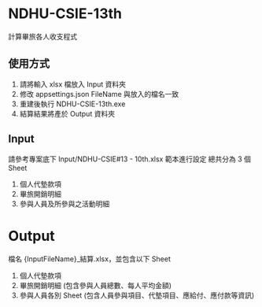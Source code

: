 # NDHU-CSIE-13th
計算畢旅各人收支程式

## 使用方式
1. 請將輸入 xlsx 檔放入 Input 資料夾
2. 修改 appsettings.json FileName 與放入的檔名一致
3. 重建後執行 NDHU-CSIE-13th.exe
4. 結算結果將產於 Output 資料夾

## Input
請參考專案底下 Input/NDHU-CSIE#13 - 10th.xlsx 範本進行設定
總共分為 3 個 Sheet
1. 個人代墊款項
2. 畢旅開銷明細
3. 參與人員及所參與之活動明細

# Output
檔名 {InputFileName}_結算.xlsx，並包含以下 Sheet
1. 個人代墊款項
2. 畢旅開銷明細 (包含參與人員總數、每人平均金額)
3. 參與人員各別 Sheet (包含人員參與項目、代墊項目、應給付、應付款等資訊)
